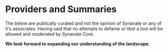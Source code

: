# Providers and Summaries
The below are publically curated and not the opinion of Synavate or any of it's associates. Having said that no attempts to defame or libel a tool will be allowed and moderated by Synavate Core. 

**We look forward to expanding our understanding of the landscape.**